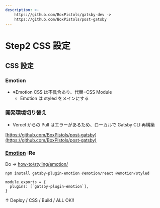 ```yaml
---
description: >-
    https://github.com/BoxPistols/gatsby-dev ->
    https://github.com/BoxPistols/post-gatsby
---
```


# Step2 CSS 設定

## CSS 設定

### Emotion

-   ※Emotion CSS は不具合あり、代替=CSS Module
    -   Emotion は styled をメインにする

### 開発環境切り替え

-   Vercel からの Pull はエラーがあるため、ローカルで Gatsby CLI 再構築

[https://github.com/BoxPistols/post-gatsby](https://github.com/BoxPistols/post-gatsby)

###

### [Emotion](https://www.gatsbyjs.com/docs/how-to/styling/emotion/) :Re

Do -&gt; [how-to/styling/emotion/](https://www.gatsbyjs.com/docs/how-to/styling/emotion/)

`npm install gatsby-plugin-emotion @emotion/react @emotion/styled`

```text
module.exports = {
  plugins: [`gatsby-plugin-emotion`],
}
```

↑ Deploy / CSS / Build / ALL OK!!
